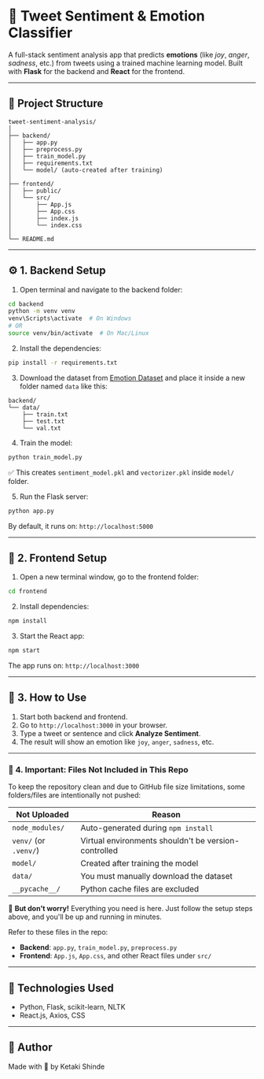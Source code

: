 # 🧠 Tweet Sentiment & Emotion Classifier

A full-stack sentiment analysis app that predicts **emotions** (like *joy*, *anger*, *sadness*, etc.) from tweets using a trained machine learning model. Built with **Flask** for the backend and **React** for the frontend.

---

## 📁 Project Structure

```
tweet-sentiment-analysis/
│
├── backend/
│   ├── app.py
│   ├── preprocess.py
│   ├── train_model.py
│   ├── requirements.txt
│   └── model/ (auto-created after training)
│
├── frontend/
│   ├── public/
│   └── src/
│       ├── App.js
│       ├── App.css
│       ├── index.js
│       └── index.css
│
└── README.md
```

---

## ⚙️ 1. Backend Setup

1. Open terminal and navigate to the backend folder:

```bash
cd backend
python -m venv venv
venv\Scripts\activate  # On Windows
# OR
source venv/bin/activate  # On Mac/Linux
```

2. Install the dependencies:

```bash
pip install -r requirements.txt
```

3. Download the dataset from [Emotion Dataset](https://www.kaggle.com/datasets/praveengovi/emotions-dataset-for-nlp) and place it inside a new folder named `data` like this:

```
backend/
└── data/
    ├── train.txt
    ├── test.txt
    └── val.txt
```

4. Train the model:

```bash
python train_model.py
```

✅ This creates `sentiment_model.pkl` and `vectorizer.pkl` inside `model/` folder.

5. Run the Flask server:

```bash
python app.py
```

By default, it runs on: `http://localhost:5000`

---

## 💅 2. Frontend Setup

1. Open a new terminal window, go to the frontend folder:

```bash
cd frontend
```

2. Install dependencies:

```bash
npm install
```

3. Start the React app:

```bash
npm start
```

The app runs on: `http://localhost:3000`

---

## 🔹 3. How to Use

1. Start both backend and frontend.
2. Go to `http://localhost:3000` in your browser.
3. Type a tweet or sentence and click **Analyze Sentiment**.
4. The result will show an emotion like `joy`, `anger`, `sadness`, etc.

---

### 🔹 4. Important: Files Not Included in This Repo

To keep the repository clean and due to GitHub file size limitations, some folders/files are intentionally not pushed:

| Not Uploaded       | Reason |
|--------------------|--------|
| `node_modules/`     | Auto-generated during `npm install` |
| `venv/` (or `.venv/`)| Virtual environments shouldn't be version-controlled |
| `model/`            | Created after training the model |
| `data/`             | You must manually download the dataset |
| `__pycache__/`      | Python cache files are excluded |

📌 **But don't worry!** Everything you need is here. Just follow the setup steps above, and you'll be up and running in minutes.

Refer to these files in the repo:
- **Backend**: `app.py`, `train_model.py`, `preprocess.py`
- **Frontend**: `App.js`, `App.css`, and other React files under `src/`

---

## 🚀 Technologies Used

- Python, Flask, scikit-learn, NLTK
- React.js, Axios, CSS

---

## 🙌 Author

Made with 💖 by Ketaki Shinde
